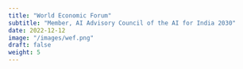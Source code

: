 ```yaml
---
title: "World Economic Forum"
subtitle: "Member, AI Advisory Council of the AI for India 2030"
date: 2022-12-12
image: "/images/wef.png"
draft: false
weight: 5
---
```





